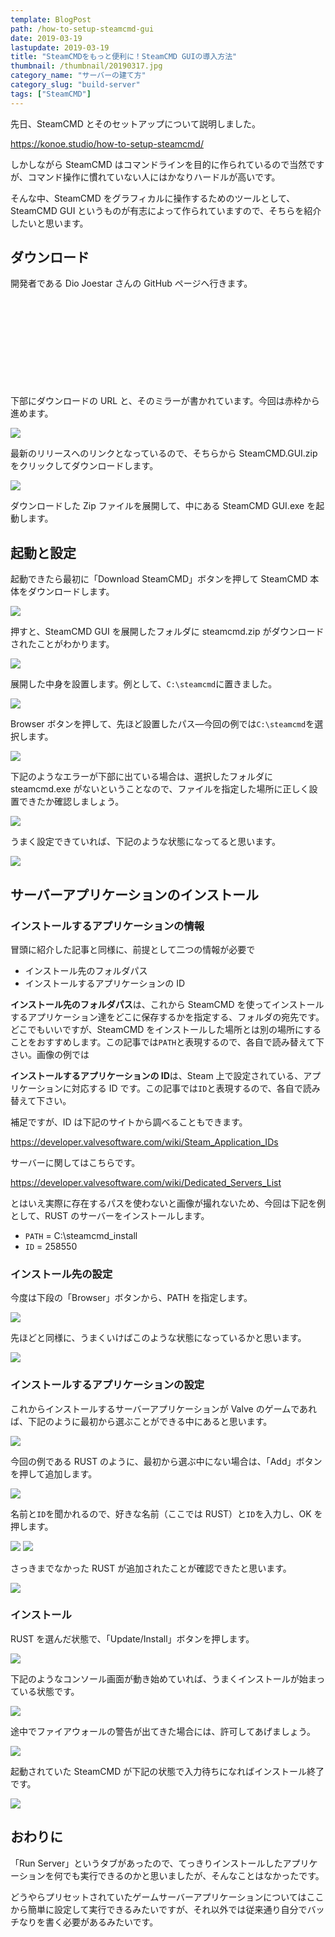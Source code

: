 ```yaml
---
template: BlogPost
path: /how-to-setup-steamcmd-gui
date: 2019-03-19
lastupdate: 2019-03-19
title: "SteamCMDをもっと便利に！SteamCMD GUIの導入方法"
thumbnail: /thumbnail/20190317.jpg
category_name: "サーバーの建て方"
category_slug: "build-server"
tags: ["SteamCMD"]
---
```


先日、SteamCMD とそのセットアップについて説明しました。

https://konoe.studio/how-to-setup-steamcmd/

しかしながら SteamCMD はコマンドラインを目的に作られているので当然ですが、コマンド操作に慣れていない人にはかなりハードルが高いです。

そんな中、SteamCMD をグラフィカルに操作するためのツールとして、SteamCMD GUI というものが有志によって作られていますので、そちらを紹介したいと思います。

## ダウンロード

開発者である Dio Joestar さんの GitHub ページへ行きます。

<div class="iframely-embed"><div class="iframely-responsive" style="height: 140px; padding-bottom: 0;"><a href="https://github.com/DioJoestar/SteamCMD-GUI" data-iframely-url="//cdn.iframe.ly/aXiRYwg?omit_script=1"></a></div></div>

下部にダウンロードの URL と、そのミラーが書かれています。今回は赤枠から進めます。

![](SteamCMD-GUI01.png)

最新のリリースへのリンクとなっているので、そちらから SteamCMD.GUI.zip をクリックしてダウンロードします。

![](SteamCMD-GUI02.png)

ダウンロードした Zip ファイルを展開して、中にある SteamCMD GUI.exe を起動します。

## 起動と設定

起動できたら最初に「Download SteamCMD」ボタンを押して SteamCMD 本体をダウンロードします。

![](SteamCMD-GUI03.png)

押すと、SteamCMD GUI を展開したフォルダに steamcmd.zip がダウンロードされたことがわかります。

![](SteamCMD-GUI04.png)

展開した中身を設置します。例として、`C:\steamcmd`に置きました。

![](SteamCMD-GUI05.png)

Browser ボタンを押して、先ほど設置したパス―今回の例では`C:\steamcmd`を選択します。

![](SteamCMD-GUI06.png)

下記のようなエラーが下部に出ている場合は、選択したフォルダに steamcmd.exe がないということなので、ファイルを指定した場所に正しく設置できたか確認しましょう。

![](SteamCMD-GUI07.png)

うまく設定できていれば、下記のような状態になってると思います。

![](SteamCMD-GUI08.png)

## サーバーアプリケーションのインストール

### インストールするアプリケーションの情報

冒頭に紹介した記事と同様に、前提として二つの情報が必要で

- インストール先のフォルダパス
- インストールするアプリケーションの ID

**インストール先のフォルダパス**は、これから SteamCMD を使ってインストールするアプリケーション達をどこに保存するかを指定する、フォルダの宛先です。どこでもいいですが、SteamCMD をインストールした場所とは別の場所にすることをおすすめします。この記事では`PATH`と表現するので、各自で読み替えて下さい。画像の例では

**インストールするアプリケーションの ID**は、Steam 上で設定されている、アプリケーションに対応する ID です。この記事では`ID`と表現するので、各自で読み替えて下さい。

補足ですが、ID は下記のサイトから調べることもできます。

https://developer.valvesoftware.com/wiki/Steam_Application_IDs

サーバーに関してはこちらです。

https://developer.valvesoftware.com/wiki/Dedicated_Servers_List

とはいえ実際に存在するパスを使わないと画像が撮れないため、今回は下記を例として、RUST のサーバーをインストールします。

- `PATH` = C:\steamcmd_install
- `ID` = 258550

### インストール先の設定

今度は下段の「Browser」ボタンから、PATH を指定します。

![](SteamCMD-GUI09.png)

先ほどと同様に、うまくいけばこのような状態になっているかと思います。

![](SteamCMD-GUI10.png)

### インストールするアプリケーションの設定

これからインストールするサーバーアプリケーションが Valve のゲームであれば、下記のように最初から選ぶことができる中にあると思います。

![](SteamCMD-GUI11.png)

今回の例である RUST のように、最初から選ぶ中にない場合は、「Add」ボタンを押して追加します。

![](SteamCMD-GUI12.png)

名前と`ID`を聞かれるので、好きな名前（ここでは RUST）と`ID`を入力し、OK を押します。

![](SteamCMD-GUI13.png)
![](SteamCMD-GUI14.png)

さっきまでなかった RUST が追加されたことが確認できたと思います。

![](SteamCMD-GUI15.png)

### インストール

RUST を選んだ状態で、「Update/Install」ボタンを押します。

![](SteamCMD-GUI16.png)

下記のようなコンソール画面が動き始めていれば、うまくインストールが始まっている状態です。

![](SteamCMD-GUI17.png)

途中でファイアウォールの警告が出てきた場合には、許可してあげましょう。

![](SteamCMD-GUI18.png)

起動されていた SteamCMD が下記の状態で入力待ちになればインストール終了です。

![](SteamCMD-GUI19.png)

## おわりに

「Run Server」というタブがあったので、てっきりインストールしたアプリケーションを何でも実行できるのかと思いましたが、そんなことはなかったです。

どうやらプリセットされていたゲームサーバーアプリケーションについてはここから簡単に設定して実行できるみたいですが、それ以外では従来通り自分でバッチなりを書く必要があるみたいです。
